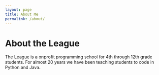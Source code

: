 ```yaml
---
layout: page
title: About Me
permalink: /about/
---
```


# About the League

The League is a onprofit programming school for 4th through 12th grade students.
For almost 20 years we have been teaching students to code in Python and Java. 
